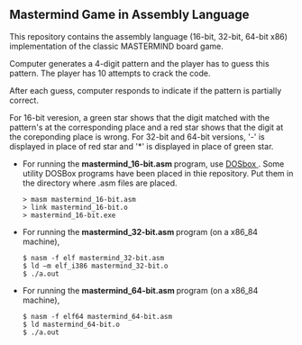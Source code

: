 ## Mastermind Game in Assembly Language

This repository contains the assembly language (16-bit, 32-bit, 64-bit x86) implementation of the classic MASTERMIND board game.

Computer generates a 4-digit pattern and the player has to guess this pattern. The player has 10 attempts to crack the code.

After each guess, computer responds to indicate if the pattern is partially correct.

For 16-bit veresion, a green star shows that the digit matched with the pattern's at the corresponding place and a red star shows that the digit at the coreponding place is wrong.
For 32-bit and 64-bit versions, '-' is displayed in place of red star and '*' is displayed in place of green star.


<ul>
  <li>For running the <b> mastermind_16-bit.asm </b> program, use <a href='https://www.dosbox.com/'> DOSbox </a>. Some utility DOSBox programs have been placed in thie repository. Put them in the directory where .asm files are placed.

```
> masm mastermind_16-bit.asm
> link mastermind_16-bit.o
> mastermind_16-bit.exe
```
    
  <li>For running the <b> mastermind_32-bit.asm </b> program (on a x86_84 machine),

```
$ nasm -f elf mastermind_32-bit.asm
$ ld –m elf_i386 mastermind_32-bit.o 
$ ./a.out
```
    
    
  <li> For running the <b> mastermind_64-bit.asm </b> program (on a x86_84 machine), 
    
```
$ nasm -f elf64 mastermind_64-bit.asm
$ ld mastermind_64-bit.o
$ ./a.out
```

</ul>